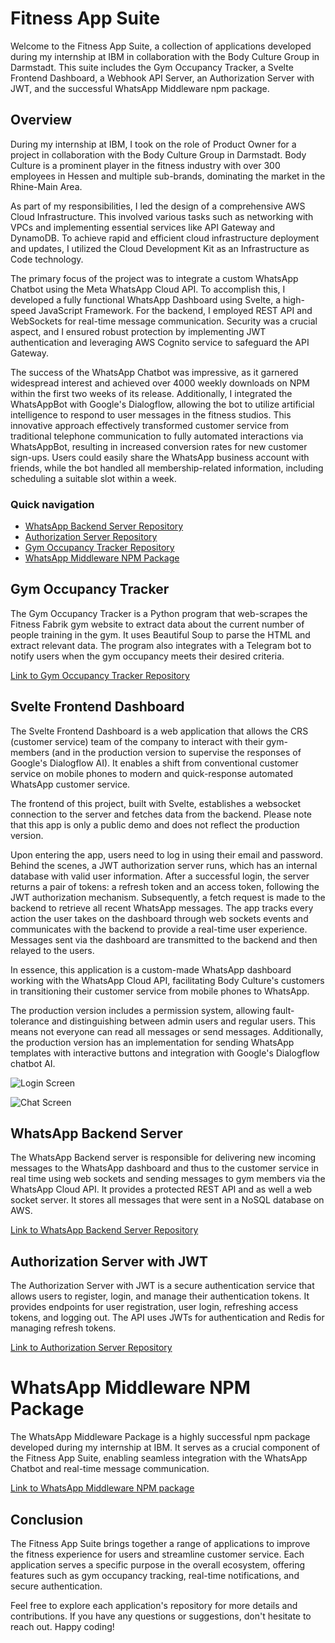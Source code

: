 # Fitness App Suite

Welcome to the Fitness App Suite, a collection of applications developed during my internship at IBM in collaboration with the Body Culture Group in Darmstadt. This suite includes the Gym Occupancy Tracker, a Svelte Frontend Dashboard, a Webhook API Server, an Authorization Server with JWT, and the successful WhatsApp Middleware npm package.

## Overview

During my internship at IBM, I took on the role of Product Owner for a project in collaboration with the Body Culture Group in Darmstadt. Body Culture is a prominent player in the fitness industry with over 300 employees in Hessen and multiple sub-brands, dominating the market in the Rhine-Main Area.

As part of my responsibilities, I led the design of a comprehensive AWS Cloud Infrastructure. This involved various tasks such as networking with VPCs and implementing essential services like API Gateway and DynamoDB. To achieve rapid and efficient cloud infrastructure deployment and updates, I utilized the Cloud Development Kit as an Infrastructure as Code technology.

The primary focus of the project was to integrate a custom WhatsApp Chatbot using the Meta WhatsApp Cloud API. To accomplish this, I developed a fully functional WhatsApp Dashboard using Svelte, a high-speed JavaScript Framework. For the backend, I employed REST API and WebSockets for real-time message communication. Security was a crucial aspect, and I ensured robust protection by implementing JWT authentication and leveraging AWS Cognito service to safeguard the API Gateway.

The success of the WhatsApp Chatbot was impressive, as it garnered widespread interest and achieved over 4000 weekly downloads on NPM within the first two weeks of its release. Additionally, I integrated the WhatsAppBot with Google's Dialogflow, allowing the bot to utilize artificial intelligence to respond to user messages in the fitness studios. This innovative approach effectively transformed customer service from traditional telephone communication to fully automated interactions via WhatsAppBot, resulting in increased conversion rates for new customer sign-ups. Users could easily share the WhatsApp business account with friends, while the bot handled all membership-related information, including scheduling a suitable slot within a week.

### Quick navigation 



- [WhatsApp Backend Server Repository](https://github.com/MartinMohammed/IBM-whatsapp-bot-backend)
- [Authorization Server Repository](https://github.com/MartinMohammed/IBM-jwt-authorization)
- [Gym Occupancy Tracker Repository](https://github.com/MartinMohammed/IBM-whatsapp-occupancy-scraper)
- [WhatsApp Middleware NPM Package](https://github.com/MartinMohammed/IBM-whatsapp-bot-middleware-npm)

## Gym Occupancy Tracker

The Gym Occupancy Tracker is a Python program that web-scrapes the Fitness Fabrik gym website to extract data about the current number of people training in the gym. It uses Beautiful Soup to parse the HTML and extract relevant data. The program also integrates with a Telegram bot to notify users when the gym occupancy meets their desired criteria.

[Link to Gym Occupancy Tracker Repository](https://github.com/MartinMohammed/IBM-whatsapp-occupancy-scraper)

## Svelte Frontend Dashboard

The Svelte Frontend Dashboard is a web application that allows the CRS (customer service) team of the company to interact with their gym-members (and in the production version to supervise the responses of Google's Dialogflow AI). It enables a shift from conventional customer service on mobile phones to modern and quick-response automated WhatsApp customer service.

The frontend of this project, built with Svelte, establishes a websocket connection to the server and fetches data from the backend. Please note that this app is only a public demo and does not reflect the production version.

Upon entering the app, users need to log in using their email and password. Behind the scenes, a JWT authorization server runs, which has an internal database with valid user information. After a successful login, the server returns a pair of tokens: a refresh token and an access token, following the JWT authorization mechanism. Subsequently, a fetch request is made to the backend to retrieve all recent WhatsApp messages. The app tracks every action the user takes on the dashboard through web sockets events and communicates with the backend to provide a real-time user experience. Messages sent via the dashboard are transmitted to the backend and then relayed to the users.

In essence, this application is a custom-made WhatsApp dashboard working with the WhatsApp Cloud API, facilitating Body Culture's customers in transitioning their customer service from mobile phones to WhatsApp.

The production version includes a permission system, allowing fault-tolerance and distinguishing between admin users and regular users. This means not everyone can read all messages or send messages. Additionally, the production version has an implementation for sending WhatsApp templates with interactive buttons and integration with Google's Dialogflow chatbot AI.

![Login Screen](https://github.com/MartinMohammed/whataspp-dashboard-svelte/assets/81469658/9cc033d6-48c3-4efd-bd2d-b81fce6df6c3.png)

![Chat Screen](https://github.com/MartinMohammed/whataspp-dashboard-svelte/assets/81469658/377f62d9-581f-4230-b6c0-e3f20f5a4c23.png)

## WhatsApp Backend Server

The WhatsApp Backend server is responsible for delivering new incoming messages to the WhatsApp dashboard and thus to the customer service in real time using web sockets and sending messages to gym members via the WhatsApp Cloud API. It provides a protected REST API and as well a web socket server. It stores all messages that were sent in a NoSQL database on AWS.

[Link to WhatsApp Backend Server Repository](https://github.com/MartinMohammed/IBM-whatsapp-bot-backend)

## Authorization Server with JWT

The Authorization Server with JWT is a secure authentication service that allows users to register, login, and manage their authentication tokens. It provides endpoints for user registration, user login, refreshing access tokens, and logging out. The API uses JWTs for authentication and Redis for managing refresh tokens.

[Link to Authorization Server Repository](https://github.com/MartinMohammed/IBM-jwt-authorization)

# WhatsApp Middleware NPM Package

The WhatsApp Middleware Package is a highly successful npm package developed during my internship at IBM. It serves as a crucial component of the Fitness App Suite, enabling seamless integration with the WhatsApp Chatbot and real-time message communication.

[Link to WhatsApp Middleware NPM package](https://github.com/MartinMohammed/IBM-whatsapp-bot-middleware-npm)

## Conclusion

The Fitness App Suite brings together a range of applications to improve the fitness experience for users and streamline customer service. Each application serves a specific purpose in the overall ecosystem, offering features such as gym occupancy tracking, real-time notifications, and secure authentication.

Feel free to explore each application's repository for more details and contributions. If you have any questions or suggestions, don't hesitate to reach out. Happy coding!
